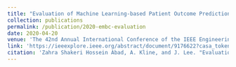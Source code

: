 ```yaml
---
title: "Evaluation of Machine Learning-based Patient Outcome Prediction Using Patient-specific Difficulty and Discrimination Indices"
collection: publications
permalink: /publication/2020-embc-evaluation
date: 2020-04-20
venue: 'The 42nd Annual International Conference of the IEEE Engineering in Medicine & Biology Society (EMBC)'
link: 'https://ieeexplore.ieee.org/abstract/document/9176622?casa_token=1NG_txd15ZMAAAAA:TpzJz08iez-T1K4Svl39YoWlFSHOqPKM0kgYNwuE5PvvpEvHllckA2AS_A7KjE6TRX4mGB0e4jk'
citation: 'Zahra Shakeri Hossein Abad, A. Kline, and J. Lee. "Evaluation of Machine Learning-based Patient Outcome Prediction Using Patient-specific Difficulty and Discrimination Indices." 2020 42nd Annual International Conference of the IEEE Engineering in Medicine & Biology Society (EMBC). IEEE, 2020.'
---
```

